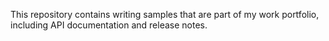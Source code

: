 This repository contains writing samples that are part of my work portfolio, including API documentation and release notes.
